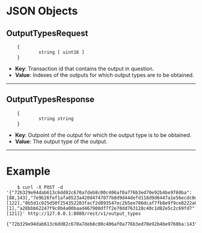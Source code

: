 # JSON Objects

## OutputTypesRequest

        {
                string [ uint16 ]
        }

- **Key**: Transaction id that contains the output in question.
- **Value**: Indexes of the outputs for which output types are to be obtained.

***

## OutputTypesResponse

        {
                string string
        }

- **Key**: Outpoint of the output for which the output type is to be obtained.
- **Value**: The output type of the output.

***

# Example

		$ curl -X POST -d '{"72b329e94dab613c6dd82c670a7deb8c00c406af0a776b3ed70e92b4be9760ba":[88,143],"7e9b26fef1afa0523a420d4747077b8d9d44defd118d9d6447a1e56ecdc0dd05":[122],"8b5d1c025d50f254352203facf2d893547ec2b5ee786dcaf7fb8e9f9ce8222a0":[1],"a28bbb62247f9c8b4a00baad467900df7f2e78dd763128c40c1d82e5c2c69fd7":[121]}' http://127.0.0.1:8080/rest/v1/output_types
        {"72b329e94dab613c6dd82c670a7deb8c00c406af0a776b3ed70e92b4be9760ba:143":"P2PKH","72b329e94dab613c6dd82c670a7deb8c00c406af0a776b3ed70e92b4be9760ba:88":"P2PKH","7e9b26fef1afa0523a420d4747077b8d9d44defd118d9d6447a1e56ecdc0dd05:122":"P2PKH","8b5d1c025d50f254352203facf2d893547ec2b5ee786dcaf7fb8e9f9ce8222a0:1":"P2PKH","a28bbb62247f9c8b4a00baad467900df7f2e78dd763128c40c1d82e5c2c69fd7:121":"P2PKH"}

